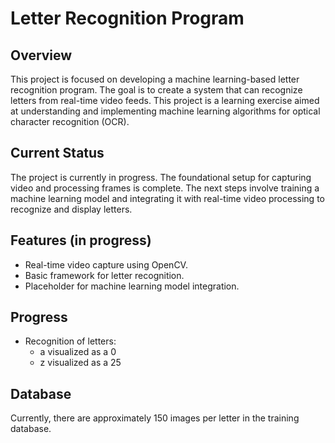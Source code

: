 # Letter Recognition Program

## Overview

This project is focused on developing a machine learning-based letter recognition program. The goal is to create a system that can recognize letters from real-time video feeds. This project is a learning exercise aimed at understanding and implementing machine learning algorithms for optical character recognition (OCR).

## Current Status

The project is currently in progress. The foundational setup for capturing video and processing frames is complete. The next steps involve training a machine learning model and integrating it with real-time video processing to recognize and display letters.

## Features (in progress)

- Real-time video capture using OpenCV.
- Basic framework for letter recognition.
- Placeholder for machine learning model integration.

## Progress
- Recognition of letters:
    - a visualized as a 0
    - z visualized as a 25

## Database
Currently, there are approximately 150 images per letter in the training database.
